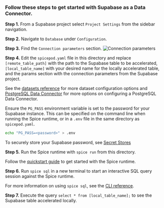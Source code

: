 ### Follow these steps to get started with Supabase as a Data Connector.

**Step 1.** From a Supabase project select `Project Settings` from the sidebar navigation.

**Step 2.** Navigate to `Database` under `Configuration`.

**Step 3.** Find the `Connection parameters` section.
![Connection parameters](https://imagedelivery.net/HyTs22ttunfIlvyd6vumhQ/02a30c41-072c-49cc-cba3-e29f35ca6800/public)

**Step 4.** Edit the `spicepod.yaml` file in this directory and replace `[remote_table_path]` with the path to the Supabase table to be accelerated, `[local_table_name]` with your desired name for the locally accelerated table, and the params section with the connection parameters from the Supabase project.

See the [datasets reference](https://docs.spiceai.org/reference/spicepod/datasets) for more dataset configuration options and [PostgreSQL Data Connector](https://docs.spiceai.org/data-connectors/postgres) for more options on configuring a PostgreSQL Data Connector.

Ensure the `PG_PASS` environment variable is set to the password for your Supabase instance. This can be specified on the command line when running the Spice runtime, or in a `.env` file in the same directory as `spicepod.yaml`.

```bash
echo "PG_PASS=<password>" > .env
```

To securely store your Supabase password, see [Secret Stores](https://docs.spiceai.org/components/secret-stores)

**Step 5.** Run the Spice runtime with `spice run` from this directory.

Follow the [quickstart guide](https://docs.spiceai.org/getting-started) to get started with the Spice runtime.

**Step 6.** Run `spice sql` in a new terminal to start an interactive SQL query session against the Spice runtime.

For more information on using `spice sql`, see the [CLI reference](https://docs.spiceai.org/cli/reference/sql).

**Step 7.** Execute the query `select * from [local_table_name];` to see the Supabase table accelerated locally.
